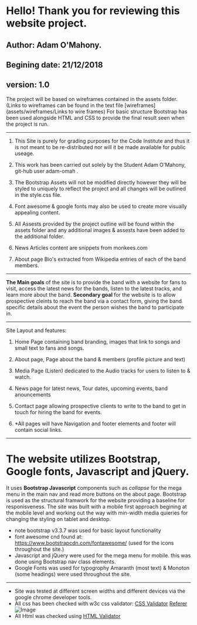 Hello! Thank you for reviewing this website project.
=======

## Author: Adam O'Mahony.
## Begining date: 21/12/2018
## version: 1.0

The project will be based on wireframes contained in the assets folder. (Links to wireframes can be found in the text file [wireframes](assets/wireframes/Links to wire frames)
For basic structure Bootstrap has been used alongside HTML and CSS to provide the final result seen when the project is run.

---

1. This Site is purely for grading purposes for the Code Institute and thus it is not meant to be re-distributed nor will it be made available for public useage.
 
2. This work has been carried out solely by the Student Adam O'Mahony, git-hub user adam-omah .
 
3. The Bootstrap Assets will not be modified directly however they will be styled to uniquely to reflect the project and all changes will be outlined in the style.css file.
 
4. Font awesome & google fonts may also be used to create more visually appealing content.
 
5. All Assests provided by the project outline will be found within the assets folder and any additional images & assests have been added to the additional folder.
 
6. News Articles content are snippets from monkees.com
 
7. About page Bio's extracted from Wikipedia entries of each of the band members.

---

**The Main goals** of the site is to provide the band with a website for fans to visit, access the latest news for the bands, listen to the latest tracks, and learn more about the band.
**Secondary goal** for the website is to allow prospective cleints to reach the band via a contact form, giving the band specific details about the event the person wishes the band to participate in.

---

Site Layout and features:
 
1. Home Page containing band branding, images that link to songs and small text to fans and songs.

2. About page, Page about the band & members (profile picture and text)

3. Media Page (Listen) dedicated to the Audio tracks for users to listen to & watch.

4. News page for latest news, Tour dates, upcoming events, band anouncements

5. Contact page allowing prospective clients to write to the band to get in touch for hiring the band for events.
6. *All pages will have Navigation and footer elements and footer will contain social links.

---

The website utilizes Bootstrap, Google fonts, Javascript and jQuery. 
=======

It uses **Bootstrap Javascript** components such as _collapse_ for the mega menu in the main nav and read more buttons on the about page.
Bootstrap is used as the structural framwork for the website providing a baseline for responisveness.
The site was built with a mobile first approach begining at the mobile level and working out the way with min-width media quieries for changing the styling on tablet and desktop.

 * note bootstrap v3.3.7 was used for basic layout functionality
 * font awesome cnd found at: https://www.bootstrapcdn.com/fontawesome/ (used for the icons throughout the site.)
 * Javascript and jQuery were used for the mega menu for mobile. this was done using Bootstrap nav class elements.
 * Google Fonts was used for typogrophy Amaranth (most text) & Monoton (some headings) were used throughout the site.

---

* Site was tested at different screen widths and different devices via the google chrome developer tools.
* All css has been checked with w3c css validator: [CSS Validator](https://jigsaw.w3.org/css-validator/) [Referer](http://jigsaw.w3.org/css-validator/check/referer) ![Image](http://jigsaw.w3.org/css-validator/images/vcss-blue) 
* All Html was checked using  [HTML Validator](https://validator.w3.org/)

